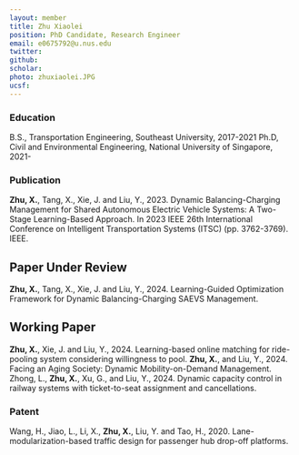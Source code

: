 ```yaml
---
layout: member
title: Zhu Xiaolei 
position: PhD Candidate, Research Engineer
email: e0675792@u.nus.edu
twitter:
github:
scholar: 
photo: zhuxiaolei.JPG
ucsf: 
---
```


### Education
B.S., Transportation Engineering, Southeast University, 2017-2021
Ph.D, Civil and Environmental Engineering, National University of Singapore, 2021-

### Publication
**Zhu, X.**, Tang, X., Xie, J. and Liu, Y., 2023. Dynamic Balancing-Charging Management for Shared Autonomous Electric Vehicle Systems: A Two-Stage Learning-Based Approach. In 2023 IEEE 26th International Conference on Intelligent Transportation Systems (ITSC) (pp. 3762-3769). IEEE.

## Paper Under Review
**Zhu, X.**, Tang, X., Xie, J. and Liu, Y., 2024. Learning-Guided Optimization Framework for Dynamic Balancing-Charging SAEVS Management.

## Working Paper
**Zhu, X.**, Xie, J. and Liu, Y., 2024. Learning-based online matching for ride-pooling system considering willingness to pool.
**Zhu, X.**, and Liu, Y., 2024. Facing an Aging Society: Dynamic Mobility-on-Demand Management.
Zhong, L., **Zhu, X.**, Xu, G., and Liu, Y., 2024. Dynamic capacity control in railway systems with ticket-to-seat assignment and cancellations.

### Patent
Wang, H., Jiao, L., Li, X., **Zhu, X.**, Liu, Y. and Tao, H., 2020. Lane-modularization-based traffic design for passenger hub drop-off platforms.
